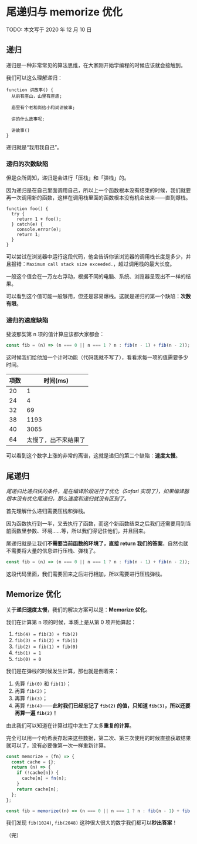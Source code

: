 # 尾递归与 memorize 优化

TODO: 本文写于 2020 年 12 月 10 日

## 递归

递归是一种非常常见的算法思维，在大家刚开始学编程的时候应该就会接触到。

我们可以这么理解递归：

```
function 讲故事() {
  从前有座山，山里有座庙;

  庙里有个老和尚给小和尚讲故事;

  讲的什么故事呢;

  讲故事()
}
```

递归就是“我用我自己”。

### 递归的次数缺陷

但是众所周知，递归是会进行「压栈」和「弹栈」的。

因为递归是在自己里面调用自己，所以上一个函数根本没有结束的时候，我们就要再一次调用新的函数，这样在调用栈里面的函数根本没有机会出来——直到爆栈。

```
function foo() {
  try {
    return 1 + foo();
  } catch(e) {
    console.error(e);
    return 1;
  }
}
```

可以尝试在浏览器中运行这段代码，他会告诉你该浏览器的调用栈长度是多少，并且报错：`Maximum call stack size exceeded.`，超过调用栈的最大长度。

一般这个值会在一万左右浮动，根据不同的电脑、系统、浏览器呈现出不一样的结果。

可以看到这个值可能一般够用，但还是容易爆栈。这就是递归的第一个缺陷：**次数有限**。

### 递归的速度缺陷

斐波那契第 n 项的值计算应该都大家都会：

```js
const fib = (n) => (n === 0 || n === 1 ? n : fib(n - 1) + fib(n - 2));
```

这时候我们给他加一个计时功能（代码我就不写了），看看求每一项的值需要多少时间。

| 项数 | 时间(ms)             |
| ---- | -------------------- |
| 20   | 1                    |
| 24   | 4                    |
| 32   | 69                   |
| 38   | 1193                 |
| 40   | 3065                 |
| 64   | 太慢了，出不来结果了 |

可以看到这个数字上涨的非常的离谱，这就是递归的第二个缺陷：**速度太慢**。

## 尾递归

_尾递归比递归快的条件，是在编译阶段进行了优化（Safari 实现了），如果编译器根本没有优化尾递归，那么速度和递归就没有区别了。_

首先理解什么递归需要压栈和弹栈。

因为函数执行到一半，又去执行了函数，而这个新函数结束之后我们还需要用到当前函数里参数、环境……等，所以我们得记住他们，并且回来。

尾递归就是让我们**不需要当前函数的环境了，直接 return 我们的答案**，自然也就不需要将大量的信息进行压栈、弹栈了。

```js
const fib = (n) => (n === 0 || n === 1 ? n : fib(n - 1) + fib(n - 2));
```

这段代码里面，我们需要回来之后进行相加，所以需要进行压栈弹栈。

## Memorize 优化

关于**递归速度太慢**，我们的解决方案可以是：**Memorize 优化**。

我们在计算第 n 项的时候，本质上是从第 0 项开始算起：

1. `fib(4) = fib(3) + fib(2)`
2. `fib(3) = fib(2) + fib(1)`
3. `fib(2) = fib(1) + fib(0)`
4. `fib(1) = 1`
5. `fib(0) = 0`

我们是在弹栈的时候发生计算，那也就是倒着来：

1. 先算 `fib(0)` 和 `fib(1)`；
2. 再算 `fib(2)`；
3. 再算 `fib(3)`；
4. 再算 `fib(4)`——**此时我们已经忘记了 `fib(2)` 的值，只知道 `fib(3)`，所以还要再算一遍 `fib(2)`！**

由此我们可以知道在计算过程中发生了太多**重复的计算**。

完全可以用一个哈希表存起来这些数据，第二次、第三次使用的时候直接获取结果就可以了，没有必要像第一次一样重新计算。

```js
const memorize = (fn) => {
  const cache = {};
  return (n) => {
    if (!cache[n]) {
      cache[n] = fn(n);
    }
    return cache[n];
  };
};

const fib = memorize((n) => (n === 0 || n === 1 ? n : fib(n - 1) + fib(n - 2)));
```

我们发现 `fib(1024)`, `fib(2048)` 这种很大很大的数字我们都可以**秒出答案**！

（完）
